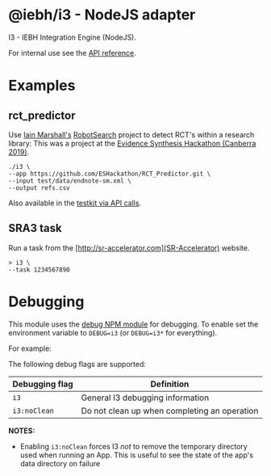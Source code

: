 @iebh/i3 - NodeJS adapter
=========================
I3 - IEBH Integration Engine (NodeJS).

For internal use see the [API reference](API.md).


Examples
========

rct_predictor
-------------
Use [Iain Marshall's](https://github.com/ijmarshall) [RobotSearch](https://github.com/ijmarshall/robotsearch) project to detect RCT's within a research library:
This was a project at the [Evidence Synthesis Hackathon (Canberra 2019)](https://github.com/ESHackathon/RCT_Predictor).

```
./i3 \
--app https://github.com/ESHackathon/RCT_Predictor.git \
--input test/data/endnote-sm.xml \
--output refs.csv
```

Also available in the [testkit via API calls](./test/rct_predictor.js).


SRA3 task
---------
Run a task from the [http://sr-accelerator.com](SR-Accelerator) website.

```
> i3 \
--task 1234567890
```


Debugging
=========
This module uses the [debug NPM module](https://github.com/visionmedia/debug) for debugging. To enable set the environment variable to `DEBUG=i3` (or `DEBUG=i3*` for everything).

For example:

The following debug flags are supported:


| Debugging flag         | Definition                         |
|------------------------|------------------------------------|
| `i3`         | General I3 debugging information             |
| `i3:noClean` | Do not clean up when completing an operation |


**NOTES:**

* Enabling `i3:noClean` forces I3 _not_ to remove the temporary directory used when running an App. This is useful to see the state of the app's data directory on failure
